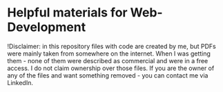 # Helpful materials for Web-Development

!Disclaimer: in this repository files with code are created by me, but PDFs were mainly taken from somewhere on the internet. When I was getting them - none of them were described as commercial and were in a free access. I do not claim ownership over those files. If you are the owner of any of the files and want something removed - you can contact me via LinkedIn.
